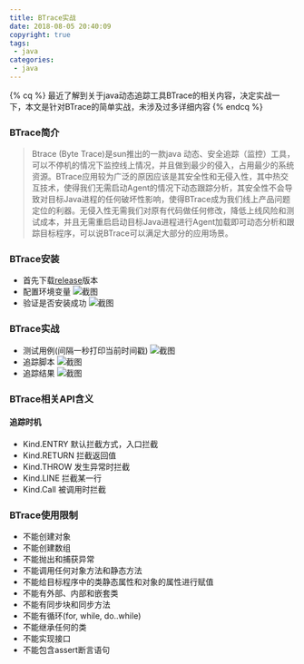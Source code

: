 ```yaml
---
title: BTrace实战
date: 2018-08-05 20:40:09
copyright: true
tags:
 - java
categories:
 - java
---
```


{% cq %} 
最近了解到关于java动态追踪工具BTrace的相关内容，决定实战一下，本文是针对BTrace的简单实战，未涉及过多详细内容
{% endcq %}
<!-- more -->

### BTrace简介
>Btrace (Byte Trace)是sun推出的一款java 动态、安全追踪（监控）工具，可以不停机的情况下监控线上情况，并且做到最少的侵入，占用最少的系统资源。BTrace应用较为广泛的原因应该是其安全性和无侵入性，其中热交互技术，使得我们无需启动Agent的情况下动态跟踪分析，其安全性不会导致对目标Java进程的任何破坏性影响，使得BTrace成为我们线上产品问题定位的利器。无侵入性无需我们对原有代码做任何修改，降低上线风险和测试成本，并且无需重启启动目标Java进程进行Agent加载即可动态分析和跟踪目标程序，可以说BTrace可以满足大部分的应用场景。

### BTrace安装
- 首先下载[release](https://github.com/btraceio/btrace)版本
- 配置环境变量
 ![截图](/image/java-BTrace/java-BTrace01.png)
- 验证是否安装成功
 ![截图](/image/java-BTrace/java-BTrace02.png)
 
### BTrace实战
- 测试用例(间隔一秒打印当前时间戳)
 ![截图](/image/java-BTrace/java-BTrace03.png)
- 追踪脚本
 ![截图](/image/java-BTrace/java-BTrace04.png)
- 追踪结果
 ![截图](/image/java-BTrace/java-BTrace05.png)
 

### BTrace相关API含义
#### 追踪时机
- Kind.ENTRY  默认拦截方式，入口拦截
- Kind.RETURN 拦截返回值
- Kind.THROW 发生异常时拦截
- Kind.LINE 拦截某一行
- Kind.Call 被调用时拦截
 
### BTrace使用限制
- 不能创建对象
- 不能创建数组
- 不能抛出和捕获异常
- 不能调用任何对象方法和静态方法
- 不能给目标程序中的类静态属性和对象的属性进行赋值
- 不能有外部、内部和嵌套类
- 不能有同步块和同步方法
- 不能有循环(for, while, do..while)
- 不能继承任何的类
- 不能实现接口
- 不能包含assert断言语句



